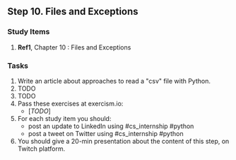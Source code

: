 ## Step 10. Files and Exceptions

### Study Items
  1. **Ref1**, Chapter 10 : Files and Exceptions

### Tasks

 1. Write an article about approaches to read a "csv" file with Python.
 2. TODO
 3. TODO
 4. Pass these exercises at exercism.io:
    - [*TODO*]
 5. For each study item you should:  
     - post an update to LinkedIn using #cs_internship #python  
     - post a tweet on Twitter using #cs_internship #python
 6. You should give a 20-min presentation about the content of this step, on Twitch platform.
